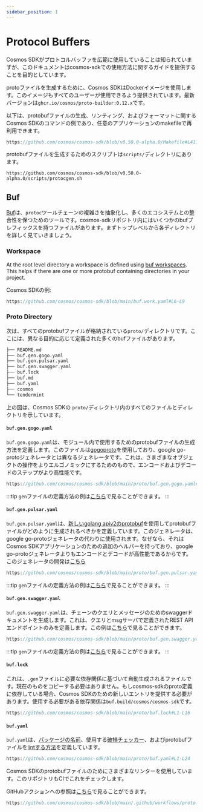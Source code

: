 ```yaml
---
sidebar_position: 1
---
```


# Protocol Buffers

Cosmos SDKがプロトコルバッファを広範に使用していることは知られていますが、このドキュメントはcosmos-sdkでの使用方法に関するガイドを提供することを目的としています。

protoファイルを生成するために、Cosmos SDKはDockerイメージを使用します。このイメージもすべてのユーザーが使用できるよう提供されています。最新バージョンは`ghcr.io/cosmos/proto-builder:0.12.x`です。

以下は、protobufファイルの生成、リンティング、およびフォーマットに関するCosmos SDKのコマンドの例であり、任意のアプリケーションのmakefileで再利用できます。

```go reference
https://github.com/cosmos/cosmos-sdk/blob/v0.50.0-alpha.0/Makefile#L411-L432
```

protobufファイルを生成するためのスクリプトは`scripts/`ディレクトリにあります。

```shell reference
https://github.com/cosmos/cosmos-sdk/blob/v0.50.0-alpha.0/scripts/protocgen.sh
```

## Buf

[Buf](https://buf.build)は、`protoc`ツールチェーンの複雑さを抽象化し、多くのエコシステムとの整合性を保つためのツールです。cosmos-sdkリポジトリ内にはいくつかのbufプレフィックスを持つファイルがあります。まずトップレベルから各ディレクトリを詳しく見ていきましょう。

### Workspace

At the root level directory a workspace is defined using [buf workspaces](https://docs.buf.build/configuration/v1/buf-work-yaml). This helps if there are one or more protobuf containing directories in your project. 

Cosmos SDKの例:

```go reference
https://github.com/cosmos/cosmos-sdk/blob/main/buf.work.yaml#L6-L9
```

### Proto Directory

次は、すべてのprotobufファイルが格納されている`proto/`ディレクトリです。ここには、異なる目的に応じて定義された多くのbufファイルがあります。

```bash
├── README.md
├── buf.gen.gogo.yaml
├── buf.gen.pulsar.yaml
├── buf.gen.swagger.yaml
├── buf.lock
├── buf.md
├── buf.yaml
├── cosmos
└── tendermint
```

上の図は、Cosmos SDKの `proto/`ディレクトリ内のすべてのファイルとディレクトリを示しています。

#### `buf.gen.gogo.yaml`

`buf.gen.gogo.yaml`は、モジュール内で使用するためのprotobufファイルの生成方法を定義します。このファイルは[gogoproto](https://github.com/gogo/protobuf)を使用しており、google go-protoジェネレータとは異なるジェネレータです。これは、さまざまなオブジェクトの操作をよりエルゴノミックにするためのもので、エンコードおよびデコードのステップがより高性能です。

```go reference
https://github.com/cosmos/cosmos-sdk/blob/main/proto/buf.gen.gogo.yaml#L1-L9
```

:::tip
`gen`ファイルの定義方法の例は[こちら](https://docs.buf.build/tour/generate-go-code)で見ることができます。
:::

#### `buf.gen.pulsar.yaml`

`buf.gen.pulsar.yaml`は、[新しいgolang apiv2のprotobuf](https://go.dev/blog/protobuf-apiv2)を使用してprotobufファイルがどのように生成されるべきかを定義しています。このジェネレータは、google go-protoジェネレータの代わりに使用されます。なぜなら、それはCosmos SDKアプリケーションのための追加のヘルパーを持っており、google go-protoジェネレータよりもエンコードとデコードが高性能であるからです。このジェネレータの開発は[こちら](https://github.com/cosmos/cosmos-proto)

```go reference
https://github.com/cosmos/cosmos-sdk/blob/main/proto/buf.gen.pulsar.yaml#L1-L18
```

:::tip
`gen`ファイルの定義方法の例は[こちら](https://docs.buf.build/tour/generate-go-code)で見ることができます。
:::

#### `buf.gen.swagger.yaml`

`buf.gen.swagger.yaml`は、チェーンのクエリとメッセージのためのswaggerドキュメントを生成します。これは、クエリとmsgサーバで定義されたREST APIエンドポイントのみを定義します。この例は[こちら](https://github.com/cosmos/cosmos-sdk/blob/main/proto/cosmos/bank/v1beta1/query.proto#L19)で見ることができます。

```go reference
https://github.com/cosmos/cosmos-sdk/blob/main/proto/buf.gen.swagger.yaml#L1-L6
```

:::tip
`gen`ファイルの定義方法の例は[こちら](https://docs.buf.build/tour/generate-go-code)で見ることができます。
:::

#### `buf.lock`

これは、`.gen`ファイルに必要な依存関係に基づいて自動生成されるファイルです。現在のものをコピーする必要はありません。もしcosmos-sdkのproto定義に依存している場合、Cosmos SDKのための新しいエントリを提供する必要があります。使用する必要がある依存関係は`buf.build/cosmos/cosmos-sdk`です。

```go reference
https://github.com/cosmos/cosmos-sdk/blob/main/proto/buf.lock#L1-L16
```

#### `buf.yaml`

`buf.yaml`は、[パッケージの名前](https://github.com/cosmos/cosmos-sdk/blob/main/proto/buf.yaml#L3)、使用する[破損チェッカー](https://docs.buf.build/tour/detect-breaking-changes)、およびprotobufファイルを[lintする方法](https://docs.buf.build/tour/lint-your-api)を定義しています。

```go reference
https://github.com/cosmos/cosmos-sdk/blob/main/proto/buf.yaml#L1-L24
```

Cosmos SDKのprotobufファイルのためにさまざまなリンターを使用しています。このリポジトリもCIでこれをチェックします。

GitHubアクションへの参照は[こちら](https://github.com/cosmos/cosmos-sdk/blob/main/.github/workflows/proto.yml#L1-L32)で見ることができます。

```go reference
https://github.com/cosmos/cosmos-sdk/blob/main/.github/workflows/proto.yml#L1-L32
```
